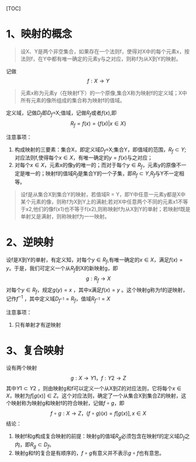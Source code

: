 [TOC]

# 1、映射的概念

<blockquote>
    设X、Y是两个非空集合，如果存在一个法则f，使得对X中的每个元素x，按法则f，在Y中都有唯一确定的元素y与之对应，则称f为从X到Y的映射。
</blockquote>

记做
$$
f:X\rightarrow Y
$$

<blockquote>
    元素x称为元素y（在映射f下）的一个原像,集合X称为映射f的定义域；X中所有元素的像所组成的集合称为映射f的值域。
</blockquote>

定义域，记做$D_f$即$D_f$=X;值域，记做$R_f$或者$f(x)$,即
$$
R_f=f(x)=\{f(x)|x\in X\}
$$


注意事项：

1. 构成映射的三要素：集合X，即定义域$D_f$=X;集合Y，即值域的范围，$R_f\subset Y$;对应法则f,使得每个$x\in X$，有唯一确定的$y=f(x)$与之对应；
2. 对每个$x\in X$，元素x的像y的唯一的；而对于每个$y\in R_f$，元素y的原像不一定是唯一的；映射f的值域$R_f$是集合Y的一个子集，即$R_f\subset Y$,$R_f$与Y不一定相等。

<blockquote>
    设f是从集合X到集合Y的映射，若值域R = Y，即Y中任意一元素y都是X中某个元素的像，则称f为X到Y上的满射;若对X中任意两个不同的元素x1不等于x2,他们的像f(x1)也不等于f(x2),则称映射f为从X到Y的单射；若映射f既是单射又是满射，则称映射f为一一映射。
</blockquote>



# 2、逆映射

设f是X到Y的单射，有定义知，对每个$y\in R_f$,有唯一确定的$x\in X$，满足$f(x) = y$。于是，我们可定义一个从$R_f$到X的新映射g，即
$$
g:R_f\rightarrow X
$$
对每个$y\in R_f$，规定$g(y)=x$ ，其中x满足$f(x)=y$ 。这个映射g称为f的逆映射，记作$f^{-1}$ ，其中定义域$D_{f^{-1}} = R_f$，值域$R_{f^{-1}}=X$

注意事项：

1. 只有单射才有逆映射



# 3、复合映射

设有两个映射
$$
g:X\rightarrow Y1 ， f:Y2\rightarrow Z
$$
其中$Y1\subset Y2$ ，则由映射g和f可以定义一个从X到Z的对应法则，它将每个$x\in X$，映射为$f[g(x)]\in Z$。这个对应法则，确定了一个从集合X到集合Z的映射，这个映射称为映射g和映射f的符合映射，记做$f\circ g$，即
$$
f\circ g:X\rightarrow Z ，(f\circ g)(x)=f[g(x)],x\in X
$$
结论：

1. 映射f和g构成复合映射的前提：映射g的值域$R_g$必须包含在映射f的定义域$D_f$之内，即$R_g\subset D_f$。
2. 映射g和f的复合是有顺序的，$f\circ g$有意义并不表示$g\circ f$也有意思。

